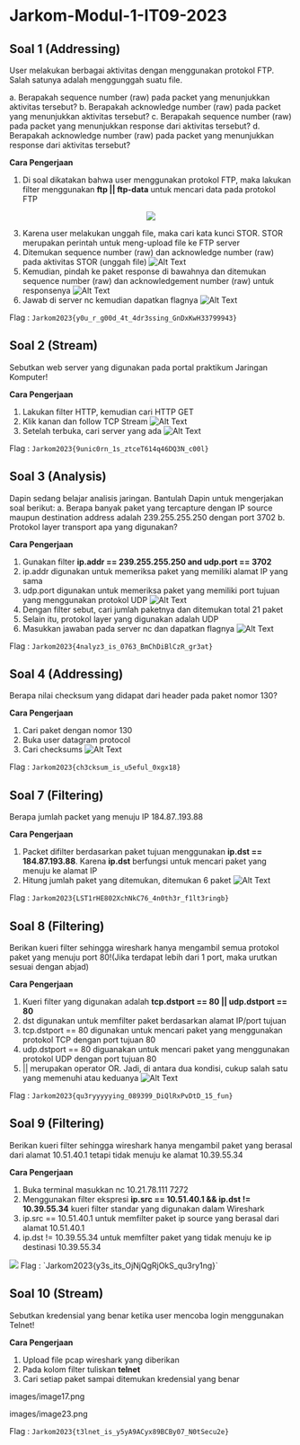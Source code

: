 # Jarkom-Modul-1-IT09-2023


## Soal 1 (Addressing)

User melakukan berbagai aktivitas dengan menggunakan protokol FTP. Salah satunya adalah menggunggah suatu file. 

a. Berapakah sequence number (raw) pada packet yang menunjukkan aktivitas tersebut?
b. Berapakah acknowledge number (raw) pada packet yang menunjukkan aktivitas tersebut?
c. Berapakah sequence number (raw) pada packet yang menunjukkan response dari aktivitas tersebut?
d. Berapakah acknowledge number (raw) pada packet yang menunjukkan response dari aktivitas tersebut?

**Cara Pengerjaan**
1. Di soal dikatakan bahwa user menggunakan protokol FTP, maka lakukan filter menggunakan **ftp || ftp-data** untuk mencari data pada protokol FTP
<p align="center">
<img src="https://github.com/dibazalfa/Jarkom-Modul-1-IT09-2023/assets/103043684/fd032604-c760-4bc9-b0ca-ba518f4f0aaf"/>
</p>

3. Karena user melakukan unggah file, maka cari kata kunci STOR. STOR merupakan perintah untuk meng-upload file ke FTP server
4. Ditemukan sequence number (raw) dan acknowledge number (raw) pada aktivitas STOR (unggah file)
![Alt Text]()
5. Kemudian, pindah ke paket response di bawahnya dan ditemukan sequence number (raw) dan acknowledgement number (raw) untuk responsenya
![Alt Text]()
6. Jawab di server nc kemudian dapatkan flagnya
![Alt Text]()

Flag : `Jarkom2023{y0u_r_g00d_4t_4dr3ssing_GnDxKwH33799943}`

## Soal 2 (Stream)

Sebutkan web server yang digunakan pada portal praktikum Jaringan Komputer!

**Cara Pengerjaan**
1. Lakukan filter HTTP, kemudian cari HTTP GET
2. Klik kanan dan follow TCP Stream
![Alt Text]()
3. Setelah terbuka, cari server yang ada
![Alt Text]()

Flag : `Jarkom2023{9unic0rn_1s_ztceT614q46DQ3N_c00l}`

## Soal 3 (Analysis)

Dapin sedang belajar analisis jaringan. Bantulah Dapin untuk mengerjakan soal berikut:
a. Berapa banyak paket yang tercapture dengan IP source maupun destination address adalah 239.255.255.250 dengan port 3702
b. Protokol layer transport apa yang digunakan? 

**Cara Pengerjaan**
1. Gunakan filter **ip.addr == 239.255.255.250 and udp.port == 3702**
2. ip.addr digunakan untuk memeriksa paket yang memiliki alamat IP yang sama
3. udp.port digunakan untuk memeriksa paket yang memiliki port tujuan yang menggunakan protokol UDP
![Alt Text]()
4. Dengan filter sebut, cari jumlah paketnya dan ditemukan total 21 paket
5. Selain itu, protokol layer yang digunakan adalah UDP 
6. Masukkan jawaban pada server nc dan dapatkan flagnya
![Alt Text]()

Flag : `Jarkom2023{4nalyz3_is_0763_BmChDiBlCzR_gr3at}`

## Soal 4 (Addressing)

Berapa nilai checksum yang didapat dari header pada paket nomor 130?

**Cara Pengerjaan**
1. Cari paket dengan nomor 130 
2. Buka user datagram protocol
3. Cari checksums
![Alt Text]()

Flag : `Jarkom2023{ch3cksum_is_u5eful_0xgx18}`

## Soal 7 (Filtering)

Berapa jumlah packet yang menuju IP 184.87..193.88

**Cara Pengerjaan**
1. Packet difilter berdasarkan paket tujuan menggunakan **ip.dst == 184.87.193.88**. Karena **ip.dst** berfungsi untuk mencari paket yang menuju ke alamat IP 
2. Hitung jumlah paket yang ditemukan, ditemukan 6 paket 
![Alt Text]()

Flag : `Jarkom2023{LST1rHE802XchNkC76_4n0th3r_f1lt3ringb}`

## Soal 8 (Filtering)

Berikan kueri filter sehingga wireshark hanya mengambil semua protokol paket yang menuju port 80!(Jika terdapat lebih dari 1 port, maka urutkan sesuai dengan abjad)

**Cara Pengerjaan** 
1. Kueri filter yang digunakan adalah **tcp.dstport == 80 || udp.dstport == 80**
2. dst digunakan untuk memfilter paket berdasarkan alamat IP/port tujuan
3. tcp.dstport == 80 digunakan untuk mencari paket yang menggunakan protokol TCP dengan port tujuan 80
4. udp.dstport == 80 diguanakan untuk mencari paket yang menggunakan protokol UDP dengan port tujuan 80 
5. || merupakan operator OR. Jadi, di antara dua kondisi, cukup salah satu yang memenuhi atau keduanya
![Alt Text]()

Flag : `Jarkom2023{qu3ryyyyying_089399_DiQlRxPvDtD_15_fun}`

## Soal 9 (Filtering)

Berikan kueri filter sehingga wireshark hanya mengambil paket yang berasal dari alamat 10.51.40.1 tetapi tidak menuju ke alamat 10.39.55.34

**Cara Pengerjaan**
1. Buka terminal masukkan nc 10.21.78.111 7272
2. Menggunakan filter ekspresi **ip.src == 10.51.40.1 && ip.dst != 10.39.55.34** kueri filter standar yang digunakan dalam Wireshark
3. ip.src == 10.51.40.1 untuk memfilter paket ip source yang berasal dari alamat 10.51.40.1
4. ip.dst != 10.39.55.34 untuk memfilter paket yang tidak menuju ke ip destinasi 10.39.55.34

<img src="https://i.ibb.co/VJ1HQYK/image20.png"/>
Flag : `Jarkom2023{y3s_its_OjNjQgRjOkS_qu3ry1ng}`

## Soal 10 (Stream)

Sebutkan kredensial yang benar ketika user mencoba login menggunakan Telnet!

**Cara Pengerjaan**
1. Upload file pcap wireshark yang diberikan
2. Pada kolom filter tuliskan **telnet**
3. Cari setiap paket sampai ditemukan kredensial yang benar

images/image17.png

images/image23.png

Flag : `Jarkom2023{t3lnet_is_y5yA9ACyx89BCBy07_N0tSecu2e}`

